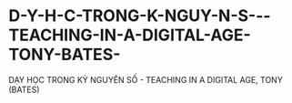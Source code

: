 # D-Y-H-C-TRONG-K-NGUY-N-S---TEACHING-IN-A-DIGITAL-AGE-TONY-BATES-
DẠY HỌC TRONG KỶ NGUYÊN SỐ - TEACHING IN A DIGITAL AGE, TONY (BATES)
